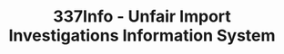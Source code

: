 ---
bigquery: https://console.cloud.google.com/bigquery?p=patents-public-data&d=usitc_investigations&page=dataset&project=sheets-management-319211
citation: US International Trade Commission 337Info Unfair Import Investigations Information
  System
contributors: US International Trade Comission
cost: None
description: US International Trade Commission 337Info Unfair Import Investigations
  Information System contains data on investigations done under Section 337. Section
  337 declares the infringement of certain statutory intellectual property rights
  and other forms of unfair competition in import trade to be unlawful practices.
  Most Section 337 investigations involve allegations of patent or registered trademark
  infringement.
documentation: FAQ and tutorial available on the site
last_edit: 04/11/2022, 11:40:57
location: https://pubapps2.usitc.gov/337external/
maintained_by: US International Trade Comission
schema_fields:
- currentActiveALJ
- docketNo
- ouiiParticipation
- actualEndDateEvidHear
- finalIdOnViolationIssue
- finalDetNoViolation
- teoIdDueDate
- investigationType
- teoProceedingInvolved
- htsNumbers
- currentStatus
- patentNumbers
- startDateMarkmanHearing
- actualStartDateEvidHear
- issueDateOtherNonFinal
- internalRemand
- ouiiAttorney
- cafcAppeals
- publication_number
- scheduledStartDateEvidHear
- lastUpdated
- respondent
- markmanHearing
- teoIdIssueDate
- investigationTermDate
- gcAttorney
- invUnfairAct
- investigationNo
- finalIdOnViolationDue
- title
- trademarkNumbers
- dateOfPublicationFrNotice
- scheduledEndDateEvidHear
- copyrightNumbers
- endDateMarkmanHearing
- finalDetViolation
- dateComplaintFiled
- teoReliefGranted
- dateCreated
- aljAssigned
- targetDate
- patentNumber
- complainant
- id
shortname: unfair_import_investigations
tags:
- import
- legal
- trade
timeframe: 2008-2021 (prior to 2008 downloadable as a JSON file)
title: 337Info - Unfair Import Investigations Information System
uuid: 2721f5ec-e599-4890-9265-9706719fc71e
---